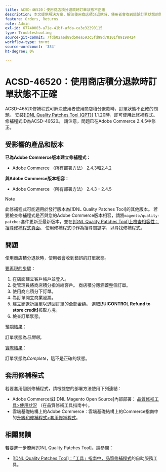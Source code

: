```yaml
---
title: ACSD-46520：使用商店積分退款時訂單狀態不正確
description: 本文提供解決方案，解決使用商店積分退款時，使用者會收到錯誤訂單狀態的問題。
feature: Orders, Returns
role: Admin
exl-id: 67740003-a71e-41bf-afda-ca3e32290115
type: Troubleshooting
source-git-commit: 7fdb02a6d89d50ea593c5fd99d78101f89198424
workflow-type: tm+mt
source-wordcount: '334'
ht-degree: 0%

---
```


# ACSD-46520：使用商店積分退款時訂單狀態不正確

ACSD-46520修補程式可解決使用者使用商店積分退款時，訂單狀態不正確的問題。 安裝[[!DNL Quality Patches Tool (QPT)]](https://experienceleague.adobe.com/zh-hant/docs/commerce-operations/tools/quality-patches-tool/quality-patches-tool-to-self-serve-quality-patches) 1.1.20時，即可使用此修補程式。 修補程式ID為ACSD-46520。 請注意，問題已在Adobe Commerce 2.4.5中修正。

## 受影響的產品和版本

**已為Adobe Commerce版本建立修補程式：**

* Adobe Commerce （所有部署方法） 2.4.3和2.4.2

**與Adobe Commerce版本相容：**

* Adobe Commerce （所有部署方法） 2.4.3 - 2.4.5

>[!NOTE]
>
>此修補程式可能適用於發行版本為[!DNL Quality Patches Tool]的其他版本。 若要檢查修補程式是否與您的Adobe Commerce版本相容，請將`magento/quality-patches`套件更新至最新版本，並在[[!DNL Quality Patches Tool]上檢查相容性：搜尋修補程式頁面](https://experienceleague.adobe.com/tools/commerce-quality-patches/index.html?lang=zh-Hant)。 使用修補程式ID作為搜尋關鍵字，以尋找修補程式。

## 問題

使用商店積分退款時，使用者會收到錯誤的訂單狀態。

<u>要再現的步驟</u>：

1. 在店面建立客戶帳戶並登入。
1. 從管理員將商店積分指派給客戶。 商店積分應涵蓋整個訂單。
1. 使用商店積分下訂單。
1. 為訂單開立商業發票。
1. 建立銷退折讓單以退回訂單的全部金額。
選取&#x200B;**[!UICONTROL Refund to store credit]**&#x200B;核取方塊。
1. 檢查訂單狀態。

<u>預期結果</u>：

訂單狀態為&#x200B;*已關閉*。

<u>實際結果</u>：

訂單狀態為&#x200B;*Complete*，這不是正確的狀態。

## 套用修補程式

若要套用個別修補程式，請根據您的部署方法使用下列連結：

* Adobe Commerce或[!DNL Magento Open Source]內部部署： [品質修補工具>使用狀況](/help/tools/quality-patches-tool/usage.md) （在品質修補工具指南中）。
* 雲端基礎結構上的Adobe Commerce：雲端基礎結構上的Commerce指南中的[升級和修補程式>套用修補程式](https://experienceleague.adobe.com/docs/commerce-cloud-service/user-guide/develop/upgrade/apply-patches.html?lang=zh-Hant)。

## 相關閱讀

若要進一步瞭解[!DNL Quality Patches Tool]，請參閱：

* [[!DNL Quality Patches Tool]：「工具」指南中，品質修補程式](/help/tools/quality-patches-tool/quality-patches-tool-to-self-serve-quality-patches.md)的自助服務工具。
